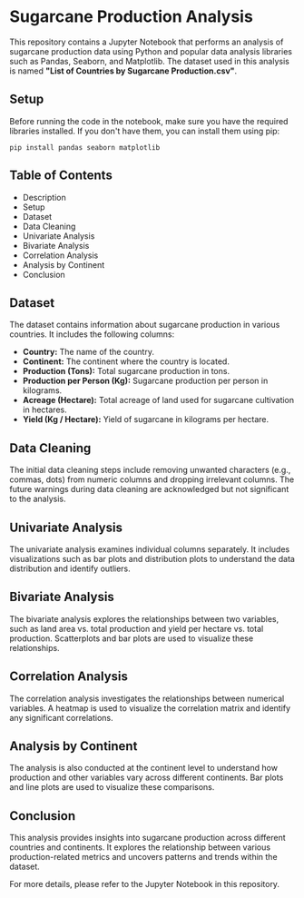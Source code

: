 <!DOCTYPE html>
<html lang="en">

<h1>Sugarcane Production Analysis</h1>
    <p>This repository contains a Jupyter Notebook that performs an analysis of sugarcane production data using Python and popular data analysis libraries such as Pandas, Seaborn, and Matplotlib. The dataset used in this analysis is named <strong>"List of Countries by Sugarcane Production.csv"</strong>.</p>
      <h2>Setup</h2>
    <p>Before running the code in the notebook, make sure you have the required libraries installed. If you don't have them, you can install them using pip:</p>
    <pre><code>pip install pandas seaborn matplotlib</code></pre>
    
 <h2>Table of Contents</h2>
    <ul>
        <li>Description</li>
        <li>Setup</li>
        <li>Dataset</li>
        <li>Data Cleaning</li>
        <li>Univariate Analysis</li>
        <li>Bivariate Analysis</li>
        <li>Correlation Analysis</li>
        <li>Analysis by Continent</li>
        <li>Conclusion</li>
    </ul>
    
<h2>Dataset</h2>
    <p>The dataset contains information about sugarcane production in various countries. It includes the following columns:</p>
    <ul>
        <li><strong>Country:</strong> The name of the country.</li>
        <li><strong>Continent:</strong> The continent where the country is located.</li>
        <li><strong>Production (Tons):</strong> Total sugarcane production in tons.</li>
        <li><strong>Production per Person (Kg):</strong> Sugarcane production per person in kilograms.</li>
        <li><strong>Acreage (Hectare):</strong> Total acreage of land used for sugarcane cultivation in hectares.</li>
        <li><strong>Yield (Kg / Hectare):</strong> Yield of sugarcane in kilograms per hectare.</li>
    </ul>
    
<h2>Data Cleaning</h2>
    <p>The initial data cleaning steps include removing unwanted characters (e.g., commas, dots) from numeric columns and dropping irrelevant columns. The future warnings during data cleaning are acknowledged but not significant to the analysis.</p>
    
<h2>Univariate Analysis</h2>
    <p>The univariate analysis examines individual columns separately. It includes visualizations such as bar plots and distribution plots to understand the data distribution and identify outliers.</p>
    
 <h2>Bivariate Analysis</h2>
    <p>The bivariate analysis explores the relationships between two variables, such as land area vs. total production and yield per hectare vs. total production. Scatterplots and bar plots are used to visualize these relationships.</p>
    
<h2>Correlation Analysis</h2>
    <p>The correlation analysis investigates the relationships between numerical variables. A heatmap is used to visualize the correlation matrix and identify any significant correlations.</p>
    
<h2>Analysis by Continent</h2>
    <p>The analysis is also conducted at the continent level to understand how production and other variables vary across different continents. Bar plots and line plots are used to visualize these comparisons.</p>
    
<h2>Conclusion</h2>
    <p>This analysis provides insights into sugarcane production across different countries and continents. It explores the relationship between various production-related metrics and uncovers patterns and trends within the dataset.</p>
    
<p>For more details, please refer to the Jupyter Notebook in this repository.</p>
</body>
</html>

